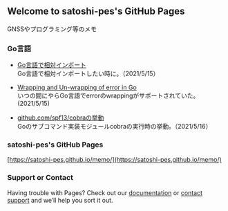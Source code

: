 ## Welcome to satoshi-pes's GitHub Pages

GNSSやプログラミング等のメモ

### Go言語

- [Go言語で相対インポート](https://satoshi-pes.github.io/memo/relative_import_Golang)  
Go言語で相対インポートしたい時に。（2021/5/15）


- [Wrapping and Un-wrapping of error in Go](https://golangbyexample.com/wrapping-and-unwrapping-error-golang/)  
いつの間にやらGo言語でerrorのwrappingがサポートされていた。(2021/5/15)

- [github.com/spf13/cobraの挙動](https://satoshi-pes.github.io/memo/golang_cobra_init)  
Goのサブコマンド実装モジュールcobraの実行時の挙動。（2021/5/16）

### satoshi-pes's GitHub Pages
[https://satoshi-pes.github.io/memo/](https://satoshi-pes.github.io/memo/)

### Support or Contact

Having trouble with Pages? Check out our [documentation](https://docs.github.com/categories/github-pages-basics/) or [contact support](https://support.github.com/contact) and we’ll help you sort it out.

